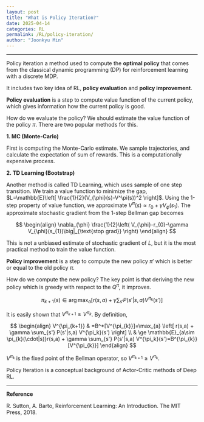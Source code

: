 ```yaml
---
layout: post
title: "What is Policy Iteration?"
date: 2025-04-14
categories: RL
permalink: /RL/policy-iteration/
author: "Joonkyu Min"
---
```

---

Policy iteration a method used to compute the **optimal policy** that comes from the classical dynamic programming (DP) for reinforcement learning with a discrete MDP.

It includes two key idea of RL, **policy evaluation** and **policy improvement**.

**Policy evaluation** is a step to compute value function of the current policy, which gives information how the current policy is good.

How do we evaluate the policy? We should estimate the value function of the policy $\pi$.
There are two popular methods for this.

**1. MC (Monte-Carlo)**

First is computing the Monte-Carlo estimate. We sample trajectories, and calculate the expectation of sum of rewards. This is a computationally expensive process.

**2. TD Learning (Bootstrap)**

Another method is called TD Learning, which uses sample of one step transition. 
We train a value function to minimize the gap, $L=\mathbb{E}\left[ \frac{1}{2}(V_{\phi}(s)-V^\pi(s))^2 \right]$.
Using the 1-step property of value function, we approximate $V^\pi(s)\approx r_{0}+\gamma V_{\phi}(s_{1})$.
The approximate stochastic gradient from the 1-step Bellman gap becomes

$$
\begin{align}
\nabla_{\phi} \frac{1}{2}\left( V_{\phi}-r_{0}-\gamma V_{\phi}(s_{1})\big|_{\text{stop grad}} \right) 
\end{align}
$$

This is not a unbiased estimate of stochastic gradient of $L$, but it is the most practical method to train the value function.

**Policy improvement** is a step to compute the new policy $\pi'$ which is better or equal to the old policy $\pi$.

How do we compute the new policy? 
The key point is that deriving the new policy which is greedy with respect to the $Q^\pi$, it improves.

$$
\pi_{k+1}(s) \in \arg\max_a \left[ r(s,a) + \gamma \sum_{s'} P(s'|s,a) V^{\pi_k}(s') \right]
$$

It is easily shown that $V^{\pi_{k+1}}\ge V^{\pi_{k}}$. By definition,

$$
\begin{align}
V^{\pi_{k+1}} & =B^*[V^{\pi_{k}}]=\max_{a} \left[ r(s,a) + \gamma \sum_{s'} P(s'|s,a) V^{\pi_k}(s') \right] \\
 & \ge \mathbb{E}_{a\sim \pi_{k}(\cdot|s)}r(s,a) + \gamma \sum_{s'} P(s'|s,a) V^{\pi_k}(s')=B^{\pi_{k}}[V^{\pi_{k}}]
\end{align}
$$

$V^{\pi_{k}}$ is the fixed point of the Bellman operator, so $V^{\pi_{k+1}}\ge V^{\pi_{k}}$.

Policy Iteration is a conceptual background of Actor-Critic methods of Deep RL.



---

**Reference**

R. Sutton, A. Barto, Reinforcement Learning: An Introduction. The MIT Press, 2018.
